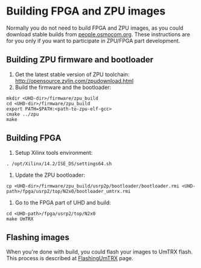# Building FPGA and ZPU images #

Normally you do not need to build FPGA and ZPU images, as you could download stable builds from [people.osmocom.org](http://people.osmocom.org/ipse/umtrx-v2/current/). These instructions are for you only if you want to participate in ZPU/FPGA part development.

## Building ZPU firmware and bootloader ##

  1. Get the latest stable version of ZPU toolchain: http://opensource.zylin.com/zpudownload.html
  1. Build the firmware and the bootloader:
```
mkdir <UHD-dir>/firmware/zpu_build
cd <UHD-dir>/firmware/zpu_build
export PATH=$PATH:<path-to-zpu-elf-gcc>
cmake ../zpu
make
```


## Building FPGA ##

  1. Setup Xilinx tools environment:
```
. /opt/Xilinx/14.2/ISE_DS/settings64.sh
```
  1. Update the ZPU bootloader:
```
cp <UHD-dir>/firmware/zpu_build/usrp2p/bootloader/bootloader.rmi <UHD-path>/fpga/usrp2/top/N2x0/bootloader_umtrx.rmi
```
  1. Go to the FPGA part of UHD and build:
```
cd <UHD-path>/fpga/usrp2/top/N2x0
make UmTRX
```


## Flashing images ##

When you're done with build, you could flash your images to UmTRX flash. This process is described at [FlashingUmTRX](FlashingUmTRX.md) page.